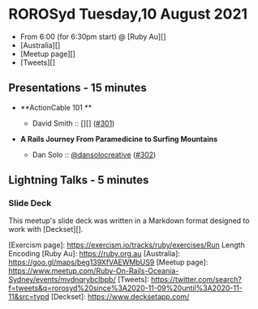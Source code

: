 # ROROSyd Tuesday,10 August 2021

- From 6:00 (for 6:30pm start) @ [Ruby Au][]
- [Australia][]
- [Meetup page][]
- [Tweets][]

## Presentations - 15 minutes

- **ActionCable 101 **
  - David Smith :: [][] ([#301][])


- **A Rails Journey From Paramedicine to Surfing Mountains**
  - Dan Solo :: [@dansolocreative][] ([#302][])

## Lightning Talks - 5 minutes


### Slide Deck

This meetup's slide deck was written in a Markdown format designed to work with
[Deckset][].

[#301]: https://github.com/rails-oceania/roro/issues/301
[@dansolocreative]: https://twitter.com/dansolocreative
[#302]: https://github.com/rails-oceania/roro/issues/302
[Exercism page]: https://exercism.io/tracks/ruby/exercises/Run Length Encoding
[Ruby Au]: https://ruby.org.au
[Australia]: https://goo.gl/maps/beg139XfVAEWMbUS9
[Meetup page]: https://www.meetup.com/Ruby-On-Rails-Oceania-Sydney/events/mvdnqrybclbpb/
[Tweets]: https://twitter.com/search?f=tweets&q=rorosyd%20since%3A2020-11-09%20until%3A2020-11-11&src=typd
[Deckset]: https://www.decksetapp.com/
